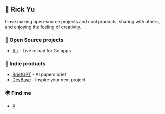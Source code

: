 ## 👋 Rick Yu

I love making open-source projects and cool products, sharing with others, and enjoying the feeling of creativity.

### 🌟 Open Source projects

- [Air](https://github.com/air-verse/air) - Live reload for Go apps

### 🔮 Indie products

- [BriefGPT](https://briefgpt.xyz) - AI papers brief
- [DevBase](https://devbase.fyi) - Inspire your next project

### 🌍 Find me

- [X](https://x.com/cosmtrek)
